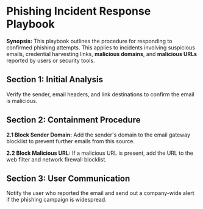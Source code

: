 # Phishing Incident Response Playbook

**Synopsis:** This playbook outlines the procedure for responding to confirmed phishing attempts. This applies to incidents involving suspicious emails, credential harvesting links, **malicious domains**, and **malicious URLs** reported by users or security tools.

## Section 1: Initial Analysis

Verify the sender, email headers, and link destinations to confirm the email is malicious.

## Section 2: Containment Procedure

**2.1 Block Sender Domain:** Add the sender's domain to the email gateway blocklist to prevent further emails from this source.

**2.2 Block Malicious URL:** If a malicious URL is present, add the URL to the web filter and network firewall blocklist.

## Section 3: User Communication

Notify the user who reported the email and send out a company-wide alert if the phishing campaign is widespread.